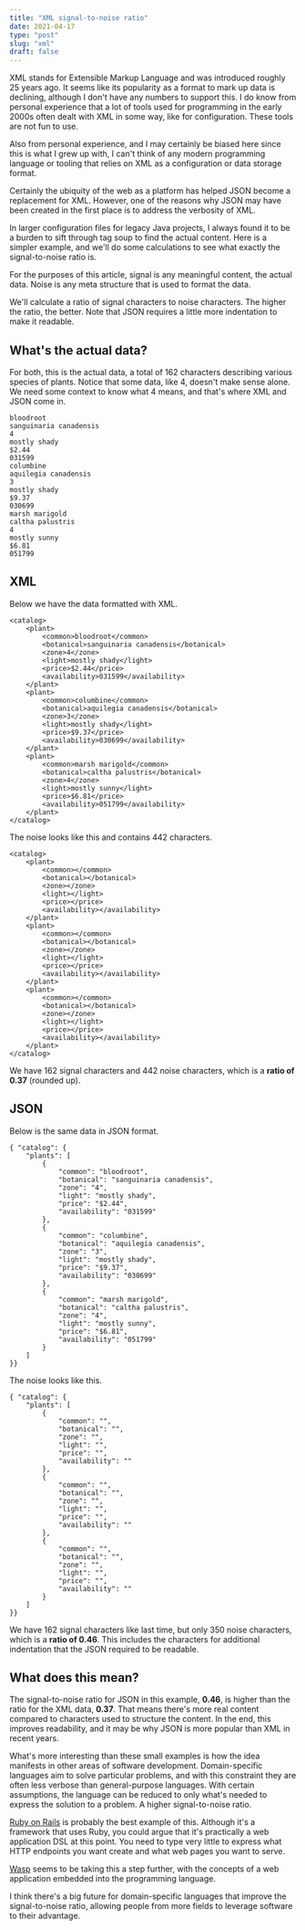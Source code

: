 ```yaml
---
title: "XML signal-to-noise ratio"
date: 2021-04-17
type: "post"
slug: "xml"
draft: false
---
```


XML stands for Extensible Markup Language and was introduced roughly 25 years
ago. It seems like its popularity as a format to mark up data is declining,
although I don't have any numbers to support this. I do know from personal
experience that a lot of tools used for programming in the early 2000s often
dealt with XML in some way, like for configuration. These tools are not fun to
use.

Also from personal experience, and I may certainly be biased here since this is
what I grew up with, I can't think of any modern programming language or tooling
that relies on XML as a configuration or data storage format.

Certainly the ubiquity of the web as a platform has helped JSON become a
replacement for XML. However, one of the reasons why JSON may have been created
in the first place is to address the verbosity of XML.

In larger configuration files for legacy Java projects, I always found it to be
a burden to sift through tag soup to find the actual content. Here is a simpler
example, and we'll do some calculations to see what exactly the signal-to-noise
ratio is.

For the purposes of this article, signal is any meaningful content, the actual
data. Noise is any meta structure that is used to format the data.

We'll calculate a ratio of signal characters to noise characters. The higher the
ratio, the better. Note that JSON requires a little more indentation to make it
readable.

## What's the actual data?

For both, this is the actual data, a total of 162 characters describing various
species of plants. Notice that some data, like 4, doesn't make sense alone. We
need some context to know what 4 means, and that's where XML and JSON come in.

```
bloodroot
sanguinaria canadensis
4
mostly shady
$2.44
031599
columbine
aquilegia canadensis
3
mostly shady
$9.37
030699
marsh marigold
caltha palustris
4
mostly sunny
$6.81
051799
```

## XML

Below we have the data formatted with XML.

```
<catalog>
	<plant>
		<common>bloodroot</common>
		<botanical>sanguinaria canadensis</botanical>
		<zone>4</zone>
		<light>mostly shady</light>
		<price>$2.44</price>
		<availability>031599</availability>
	</plant>
	<plant>
		<common>columbine</common>
		<botanical>aquilegia canadensis</botanical>
		<zone>3</zone>
		<light>mostly shady</light>
		<price>$9.37</price>
		<availability>030699</availability>
	</plant>
	<plant>
		<common>marsh marigold</common>
		<botanical>caltha palustris</botanical>
		<zone>4</zone>
		<light>mostly sunny</light>
		<price>$6.81</price>
		<availability>051799</availability>
	</plant>
</catalog>
```

The noise looks like this and contains 442 characters.

```
<catalog>
	<plant>
		<common></common>
		<botanical></botanical>
		<zone></zone>
		<light></light>
		<price></price>
		<availability></availability>
	</plant>
	<plant>
		<common></common>
		<botanical></botanical>
		<zone></zone>
		<light></light>
		<price></price>
		<availability></availability>
	</plant>
	<plant>
		<common></common>
		<botanical></botanical>
		<zone></zone>
		<light></light>
		<price></price>
		<availability></availability>
	</plant>
</catalog>
```

We have 162 signal characters and 442 noise characters, which is a **ratio of
0.37** (rounded up).

## JSON

Below is the same data in JSON format.

```
{ "catalog": {
	"plants": [
		{
			"common": "bloodroot",
			"botanical": "sanguinaria canadensis",
			"zone": "4",
			"light": "mostly shady",
			"price": "$2.44",
			"availability": "031599"
		},
		{
			"common": "columbine",
			"botanical": "aquilegia canadensis",
			"zone": "3",
			"light": "mostly shady",
			"price": "$9.37",
			"availability": "030699"
		},
		{
			"common": "marsh marigold",
			"botanical": "caltha palustris",
			"zone": "4",
			"light": "mostly sunny",
			"price": "$6.81",
			"availability": "051799"
		}
	]
}}
```

The noise looks like this.

```
{ "catalog": {
	"plants": [
		{
			"common": "",
			"botanical": "",
			"zone": "",
			"light": "",
			"price": "",
			"availability": ""
		},
		{
			"common": "",
			"botanical": "",
			"zone": "",
			"light": "",
			"price": "",
			"availability": ""
		},
		{
			"common": "",
			"botanical": "",
			"zone": "",
			"light": "",
			"price": "",
			"availability": ""
		}
	]
}}
```

We have 162 signal characters like last time, but only 350 noise characters,
which is a **ratio of 0.46**. This includes the characters for additional
indentation that the JSON required to be readable.

## What does this mean?

The signal-to-noise ratio for JSON in this example, **0.46**, is higher than the
ratio for the XML data, **0.37**. That means there's more real content compared
to characters used to structure the content. In the end, this improves
readability, and it may be why JSON is more popular than XML in recent years.

What's more interesting than these small examples is how the idea manifests in
other areas of software development. Domain-specific languages aim to solve
particular problems, and with this constraint they are often less verbose than
general-purpose languages. With certain assumptions, the language can be reduced
to only what's needed to express the solution to a problem. A higher
signal-to-noise ratio.

[Ruby on Rails](https://rubyonrails.org/) is probably the best example of this.
Although it's a framework that uses Ruby, you could argue that it's practically
a web application DSL at this point. You need to type very little to express
what HTTP endpoints you want create and what web pages you want to serve.

[Wasp](https://github.com/wasp-lang/wasp#readme) seems to be taking this a step
further, with the concepts of a web application embedded into the programming
language.

I think there's a big future for domain-specific languages that improve the
signal-to-noise ratio, allowing people from more fields to leverage software to
their advantage.
